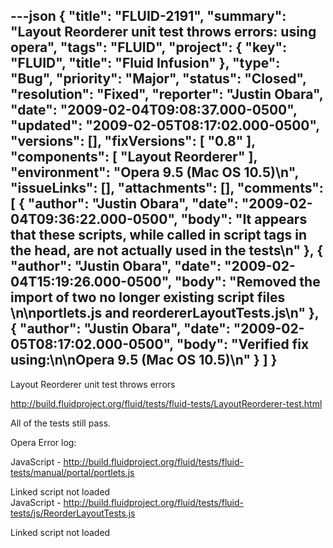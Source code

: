 ---json
{
  "title": "FLUID-2191",
  "summary": "Layout Reorderer unit test throws errors: using opera",
  "tags": "FLUID",
  "project": {
    "key": "FLUID",
    "title": "Fluid Infusion"
  },
  "type": "Bug",
  "priority": "Major",
  "status": "Closed",
  "resolution": "Fixed",
  "reporter": "Justin Obara",
  "date": "2009-02-04T09:08:37.000-0500",
  "updated": "2009-02-05T08:17:02.000-0500",
  "versions": [],
  "fixVersions": [
    "0.8"
  ],
  "components": [
    "Layout Reorderer"
  ],
  "environment": "Opera 9.5 (Mac OS 10.5)\n",
  "issueLinks": [],
  "attachments": [],
  "comments": [
    {
      "author": "Justin Obara",
      "date": "2009-02-04T09:36:22.000-0500",
      "body": "It appears that these scripts, while called in script tags in the head, are not actually used in the tests\n"
    },
    {
      "author": "Justin Obara",
      "date": "2009-02-04T15:19:26.000-0500",
      "body": "Removed the import of two no longer existing script files&#x20;\n\nportlets.js and reordererLayoutTests.js\n"
    },
    {
      "author": "Justin Obara",
      "date": "2009-02-05T08:17:02.000-0500",
      "body": "Verified fix using:\n\nOpera 9.5 (Mac OS 10.5)\n"
    }
  ]
}
---
Layout Reorderer unit test throws errors

<http://build.fluidproject.org/fluid/tests/fluid-tests/LayoutReorderer-test.html>

All of the tests still  pass.

Opera Error log:

JavaScript - <http://build.fluidproject.org/fluid/tests/fluid-tests/manual/portal/portlets.js>

Linked script not loaded\
JavaScript - <http://build.fluidproject.org/fluid/tests/fluid-tests/js/ReorderLayoutTests.js>

Linked script not loaded

        